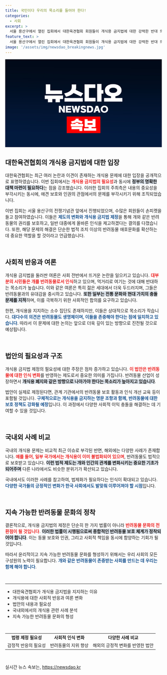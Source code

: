 ```yaml
---
title: 국민이다 우리의 목소리를 들어야 한다!
categories:
  - 사회
excerpt: >
  서울 용산구에서 열린 집회에서 대한육견협회 회원들이 개식용 금지법에 대한 강력한 반대 의사를 표명했습니다. 그들의 열망을 담은 손피켓들이 정부의 적극적인 대응을 요구하고 있습니다. 클릭하면 깊이 있는 이야기가 기다립니다!
feature_text: >
  서울 용산구에서 열린 집회에서 대한육견협회 회원들이 개식용 금지법에 대한 강력한 반대 의사를 표명했습니다. 그들의 열망을 담은 손피켓들이 정부의 적극적인 대응을 요구하고 있습니다. 클릭하면 깊이 있는 이야기가 기다립니다!
image: '/assets/img/newsdao_breakingnews.jpg'
---
```


<p><img src="/assets/img/newsdao_breakingnews.jpg" alt="implanttips 속보" /></p>

<h2 data-ke-size="size26">대한육견협회의 개식용 금지법에 대한 입장</h2>

<p data-ke-size="size16">대한육견협회는 최근 여러 논란과 이견이 존재하는 개식용 문제에 대한 입장을 공개적으로 표명하였습니다. 이번 집회에서는 <b><span style="color: #ee2323;">개식용 금지법의 필요성</span></b>과 동시에 <b><span style="background-color: #21538527;">정부의 명확한 대책 마련이 필요하다</span></b>는 점을 강조했습니다. 이러한 집회의 주최측은 내용의 중요성을 부각시키는 동시에, 애견 보호와 인권의 관점에서의 문제를 부각시키기 위해 조직되었습니다.</p>

<p data-ke-size="size16">이번 집회는 서울 용산구의 전쟁기념관 앞에서 진행되었으며, 수많은 회원들이 손피켓을 들고 참여하였습니다. 이들은 <b><span style="color: #1a5490;">제도의 변화와 개식용 금지법 제정</span></b>을 통해 개와 같은 반려동물의 권리를 보호하고, 일반 대중에게 올바른 인식을 제고하겠다는 결의를 다졌습니다. 또한, 해당 문제의 해결은 단순한 법적 조치 이상의 반려동물 애호문화를 확산하는 데 중요한 역할을 할 것이라고 언급했습니다.</p>

<p data-ke-size="size16">&nbsp;</p>

<h2 data-ke-size="size26">사회적 반응과 여론</h2>

<p data-ke-size="size16">개식용 금지법을 둘러싼 여론은 사회 전반에서 뜨거운 논란을 일으키고 있습니다. <b><span style="color: #ee2323;">대부분의 시민들은 개를 반려동물로서 인식</span></b>하고 있으며, 먹거리로 여기는 것에 대해 반대하는 목소리가 높습니다. 이와 같은 여론은 특히 젊은 세대에서 더욱 두드러지며, 그들은 반려동물과의 유대감을 중시하고 있습니다. <b><span style="background-color: #21538527;">또한 일부는 전통 문화와 현대 가치의 충돌 문제를 지적</span></b>하며, 이를 극복하기 위한 사회적인 합의를 요구하고 있습니다.</p>

<p data-ke-size="size16">한편, 개식용을 지지하는 소수 집단도 존재하지만, 이들은 상대적으로 목소리가 작습니다. <b><span style="color: #1a5490;">대다수의 의견은 반려동물도 생명체이며, 이들을 존중해야 한다는 점에 일치하고 있습니다</span></b>. 따라서 이 문제에 대한 논의는 앞으로 더욱 깊이 있는 방향으로 진전될 것으로 예상됩니다.</p>

<p data-ke-size="size16">&nbsp;</p>

<h2 data-ke-size="size26">법안의 필요성과 구조</h2>

<p data-ke-size="size16">개식용 금지법 제정의 필요성에 대한 주장은 점차 증가하고 있습니다. <b><span style="color: #ee2323;">이 법안은 반려동물에 대한 인식 변화</span></b>를 반영하는 제도로서 중요한 의미를 가집니다. 반려동물 산업이 성장하면서 <b><span style="background-color: #21538527;">개식용 폐지와 같은 방향으로 나아가야 한다는 목소리가 높아지고 있습니다</span></b>.</p>

<p data-ke-size="size16">법안이 실제로 제정된다면, 관계 기관에서의 반려동물 보호 활동과 인식 개선 교육 등이 포함될 것입니다. <b><span style="color: #1a5490;">구체적으로는 개식용을 금지하는 명문 조항과 함께, 반려동물에 대한 보호 정책도 강화될 예정</span></b>입니다. 이 과정에서 다양한 사회적 이익 충돌을 해결하는 데 기여할 수 있을 것입니다.</p>

<p data-ke-size="size16">&nbsp;</p>

<h2 data-ke-size="size26">국내외 사례 비교</h2>

<p data-ke-size="size16">국내의 개식용 문제는 비교적 최근 이슈로 부각된 반면, 해외에는 다양한 사례가 존재합니다. <b><span style="color: #ee2323;">예를 들어, 일부 국가에서는 개식용이 이미 불법화되어 있으며</span></b>, 반려동물도 법적으로 보호받고 있습니다. <b><span style="background-color: #21538527;">이런 법적 제도는 개와 인간의 관계를 변화시키는 중요한 기초가 되어주며</span></b> 다른 나라에서도 비슷한 분위기가 확산되고 있습니다.</p>

<p data-ke-size="size16">국내에서도 이러한 사례를 참고하여, 법제화가 필요하다는 인식이 확대되고 있습니다. <b><span style="color: #1a5490;">다양한 국가들의 긍정적인 변화가 한국 사회에서도 발맞춰 이루어져야 할 시점</span></b>입니다.</p>

<p data-ke-size="size16">&nbsp;</p>

<h2 data-ke-size="size26">지속 가능한 반려동물 문화의 정착</h2>

<p data-ke-size="size16">결론적으로, 개식용 금지법의 제정은 단순히 한 가지 법률이 아니라 <b><span style="color: #ee2323;">반려동물 문화의 전환점이 될 것입니다</span></b>. <b><span style="background-color: #21538527;">이러한 법률이 시행됨으로써 종합적인 반려동물 보호 체계가 정착되어야 합니다</span></b>. 이는 동물 보호와 인권, 그리고 사회적 책임을 동시에 함양하는 기회가 될 것입니다.</p>

<p data-ke-size="size16">따라서 윤리적이고 지속 가능한 반려동물 문화를 형성하기 위해서는 우리 사회의 모든 구성원의 노력이 필요합니다. <b><span style="color: #1a5490;">개와 같은 반려동물이 존중받는 사회를 만드는 데 우리는 함께 해야 합니다</span></b>.</p>

<p data-ke-size="size16">&nbsp;</p>

<hr/>

<ul>
  <li>대한육견협회가 개식용 금지법을 지지하는 이유</li>
  <li>개식용에 대한 사회적 반응과 여론 변화</li>
  <li>법안의 내용과 필요성</li>
  <li>국내외에서의 개식용 관련 사례 분석</li>
  <li>지속 가능한 반려동물 문화의 형성</li>
</ul>

<p data-ke-size="size16">&nbsp;</p>

<table style="border-collapse: collapse; margin: auto; width: 100%;">
  <tr>
    <td style="text-align: center; height: 17px;"><b>법령 제정 필요성</b></td>
    <td style="text-align: center; height: 17px;"><b>사회적 인식 변화</b></td>
    <td style="text-align: center; height: 17px;"><b>다양한 사례 비교</b></td>
  </tr>
  <tr>
    <td style="text-align: center; height: 17px;">감정적 반응의 필요성</td>
    <td style="text-align: center; height: 17px;">반려동물의 지위 향상</td>
    <td style="text-align: center; height: 17px;">해외의 긍정적 변화를 반영한 법안</td>
  </tr>
</table>

<p data-ke-size="size16">&nbsp;</p>
실시간 뉴스 속보는, <a href="https://newsdao.kr" rel="dofollow">https://newsdao.kr</a>


